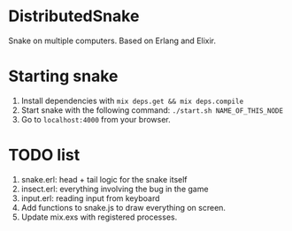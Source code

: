 # DistributedSnake

Snake on multiple computers. Based on Erlang and Elixir.

# Starting snake

1. Install dependencies with `mix deps.get && mix deps.compile`
2. Start snake with the following command: `./start.sh NAME_OF_THIS_NODE`
3. Go to `localhost:4000` from your browser.

# TODO list

1. snake.erl: head + tail logic for the snake itself
2. insect.erl: everything involving the bug in the game
3. input.erl: reading input from keyboard
4. Add functions to snake.js to draw everything on screen.
5. Update mix.exs with registered processes.
